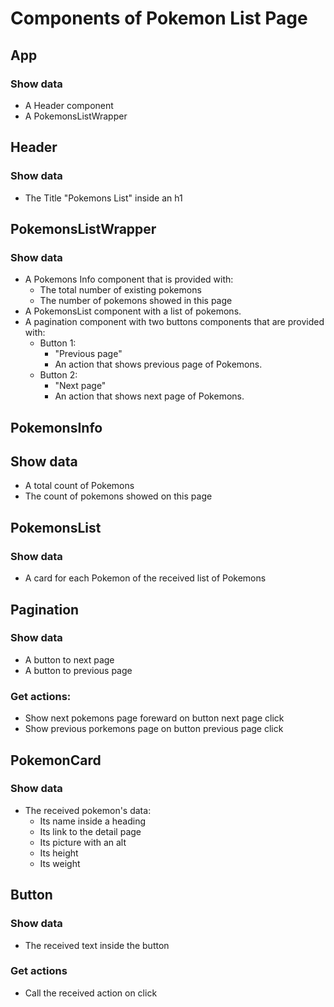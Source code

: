 # Components of Pokemon List Page

## App

### Show data

- A Header component
- A PokemonsListWrapper

## Header

### Show data

- The Title "Pokemons List" inside an h1

## PokemonsListWrapper

### Show data

- A Pokemons Info component that is provided with:
  - The total number of existing pokemons
  - The number of pokemons showed in this page
- A PokemonsList component with a list of pokemons.
- A pagination component with two buttons components that are provided with:
  - Button 1:
    - "Previous page"
    - An action that shows previous page of Pokemons.
  - Button 2:
    - "Next page"
    - An action that shows next page of Pokemons.

## PokemonsInfo

## Show data

- A total count of Pokemons
- The count of pokemons showed on this page

## PokemonsList

### Show data

- A card for each Pokemon of the received list of Pokemons

## Pagination

### Show data

- A button to next page
- A button to previous page

### Get actions:

- Show next pokemons page foreward on button next page click
- Show previous porkemons page on button previous page click

## PokemonCard

### Show data

- The received pokemon's data:
  - Its name inside a heading
  - Its link to the detail page
  - Its picture with an alt
  - Its height
  - Its weight

## Button

### Show data

- The received text inside the button

### Get actions

- Call the received action on click
